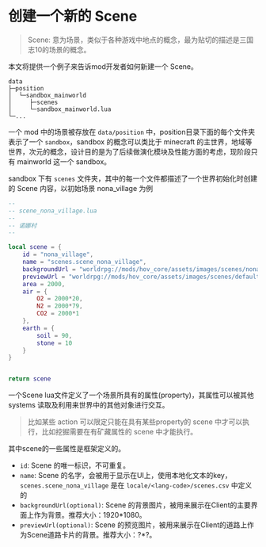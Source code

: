 # 创建一个新的 Scene

> Scene: 意为场景，类似于各种游戏中地点的概念，最为贴切的描述是三国志10的场景的概念。

本文将提供一个例子来告诉mod开发者如何新建一个 Scene。

```tree
data
├─position
│  └─sandbox_mainworld
│     ├─scenes
│     └─sandbox_mainworld.lua
└─...
```

一个 mod 中的场景被存放在 `data/position` 中，position目录下面的每个文件夹表示了一个 `sandbox`，sandbox 的概念可以类比于 minecraft 的主世界，地域等世界，次元的概念，设计目的是为了后续做演化模块及性能方面的考虑，现阶段只有 mainworld 这一个 sandbox。

sandbox 下有 `scenes` 文件夹，其中的每一个文件都描述了一个世界初始化时创建的 Scene 内容，以初始场景 nona_village 为例

```lua
--
-- scene_nona_village.lua
--
-- 诺娜村
--

local scene = {
    id = "nona_village",
    name = "scenes.scene_nona_village",
    backgroundUrl = "worldrpg://mods/hov_core/assets/images/scenes/nona_village.jpg",
    previewUrl = "worldrpg://mods/hov_core/assets/images/scenes/default_preview.png",
    area = 2000,
    air = {
        O2 = 2000*20,
        N2 = 2000*79,
        CO2 = 2000*1
    },
    earth = {
        soil = 90,
        stone = 10
    }
}


return scene
```

一个Scene lua文件定义了一个场景所具有的属性(property)，其属性可以被其他 systems 读取及利用来世界中的其他对象进行交互。
> 比如某些 action 可以限定只能在具有某些property的 scene 中才可以执行，比如挖掘需要在有矿藏属性的 scene 中才能执行。

其中scene的一些属性是框架定义的。
* `id`: Scene 的唯一标识，不可重复。
* `name`: Scene 的名字，会被用于显示在UI上，使用本地化文本的key，`scenes.scene_nona_village` 是在 `locale/<lang-code>/scenes.csv` 中定义的
* `backgroundUrl(optional)`: Scene 的背景图片，被用来展示在Client的主要界面上作为背景。推荐大小：1920*1080。
* `previewUrl(optional)`: Scene 的预览图片，被用来展示在Client的道路上作为Scene道路卡片的背景。推荐大小：?*?。
